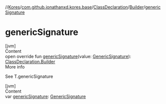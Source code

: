 //[Kores](../../../index.md)/[com.github.jonathanxd.kores.base](../../index.md)/[ClassDeclaration](../index.md)/[Builder](index.md)/[genericSignature](generic-signature.md)



# genericSignature  
[jvm]  
Content  
open override fun [genericSignature](generic-signature.md)(value: [GenericSignature](../../../com.github.jonathanxd.kores.generic/-generic-signature/index.md)): [ClassDeclaration.Builder](index.md)  
More info  


See T.genericSignature

  


[jvm]  
Content  
var [genericSignature](generic-signature.md): [GenericSignature](../../../com.github.jonathanxd.kores.generic/-generic-signature/index.md)  



